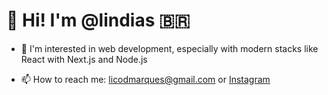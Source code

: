 # 👋 Hi! I'm @lindias 🇧🇷

- 👀 I'm interested in web development, especially with modern stacks like React with Next.js and Node.js

- 📫 How to reach me: [licodmarques@gmail.com](mailto:licodmarques@gmail.com) or [Instagram](https://www.instagram.com/lindiasm)
